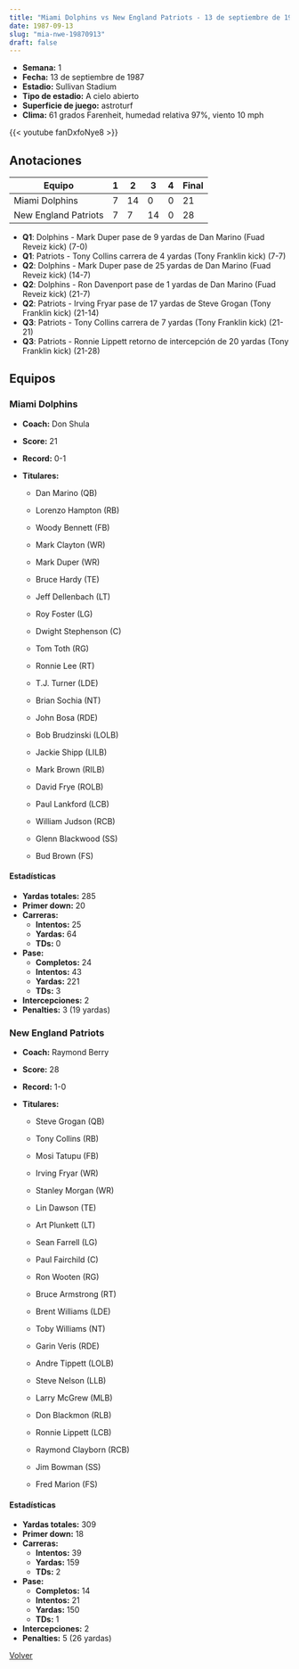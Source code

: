 ```yaml
---
title: "Miami Dolphins vs New England Patriots - 13 de septiembre de 1987"
date: 1987-09-13
slug: "mia-nwe-19870913"
draft: false
---
```


- **Semana:** 1
- **Fecha:** 13 de septiembre de 1987
- **Estadio:** Sullivan Stadium
- **Tipo de estadio:** A cielo abierto
- **Superficie de juego:** astroturf
- **Clima:** 61 grados Farenheit, humedad relativa 97%, viento 10 mph


{{< youtube fanDxfoNye8 >}}


## Anotaciones
| Equipo | 1 | 2 | 3 | 4 | Final |
|--------|---|---|---|---|-------|
| Miami Dolphins  | 7 | 14 | 0 | 0  | 21 |
| New England Patriots  | 7 | 7 | 14 | 0  | 28 |
- **Q1**: Dolphins - Mark Duper pase de 9 yardas de Dan Marino (Fuad Reveiz kick) (7-0)
- **Q1**: Patriots - Tony Collins carrera de 4 yardas (Tony Franklin kick) (7-7)
- **Q2**: Dolphins - Mark Duper pase de 25 yardas de Dan Marino (Fuad Reveiz kick) (14-7)
- **Q2**: Dolphins - Ron Davenport pase de 1 yardas de Dan Marino (Fuad Reveiz kick) (21-7)
- **Q2**: Patriots - Irving Fryar pase de 17 yardas de Steve Grogan (Tony Franklin kick) (21-14)
- **Q3**: Patriots - Tony Collins carrera de 7 yardas (Tony Franklin kick) (21-21)
- **Q3**: Patriots - Ronnie Lippett retorno de intercepción de 20 yardas (Tony Franklin kick) (21-28)


## Equipos


### Miami Dolphins
* **Coach:** Don Shula
* **Score:** 21
* **Record:** 0-1
* **Titulares:** 

  * Dan Marino (QB) 

  * Lorenzo Hampton (RB) 

  * Woody Bennett (FB) 

  * Mark Clayton (WR) 

  * Mark Duper (WR) 

  * Bruce Hardy (TE) 

  * Jeff Dellenbach (LT) 

  * Roy Foster (LG) 

  * Dwight Stephenson (C) 

  * Tom Toth (RG) 

  * Ronnie Lee (RT) 

  * T.J. Turner (LDE) 

  * Brian Sochia (NT) 

  * John Bosa (RDE) 

  * Bob Brudzinski (LOLB) 

  * Jackie Shipp (LILB) 

  * Mark Brown (RILB) 

  * David Frye (ROLB) 

  * Paul Lankford (LCB) 

  * William Judson (RCB) 

  * Glenn Blackwood (SS) 

  * Bud Brown (FS) 

#### Estadísticas
* **Yardas totales:** 285
* **Primer down:** 20
* **Carreras:**
  * **Intentos:** 25
  * **Yardas:** 64
  * **TDs:** 0
* **Pase:**
  * **Completos:** 24
  * **Intentos:** 43
  * **Yardas:** 221
  * **TDs:** 3
* **Intercepciones:** 2
* **Penalties:** 3 (19 yardas)

### New England Patriots
* **Coach:** Raymond Berry
* **Score:** 28
* **Record:** 1-0
* **Titulares:** 

  * Steve Grogan (QB) 

  * Tony Collins (RB) 

  * Mosi Tatupu (FB) 

  * Irving Fryar (WR) 

  * Stanley Morgan (WR) 

  * Lin Dawson (TE) 

  * Art Plunkett (LT) 

  * Sean Farrell (LG) 

  * Paul Fairchild (C) 

  * Ron Wooten (RG) 

  * Bruce Armstrong (RT) 

  * Brent Williams (LDE) 

  * Toby Williams (NT) 

  * Garin Veris (RDE) 

  * Andre Tippett (LOLB) 

  * Steve Nelson (LLB) 

  * Larry McGrew (MLB) 

  * Don Blackmon (RLB) 

  * Ronnie Lippett (LCB) 

  * Raymond Clayborn (RCB) 

  * Jim Bowman (SS) 

  * Fred Marion (FS) 

#### Estadísticas
* **Yardas totales:** 309
* **Primer down:** 18
* **Carreras:**
  * **Intentos:** 39
  * **Yardas:** 159
  * **TDs:** 2
* **Pase:**
  * **Completos:** 14
  * **Intentos:** 21
  * **Yardas:** 150
  * **TDs:** 1
* **Intercepciones:** 2
* **Penalties:** 5 (26 yardas)


[Volver](/historia/1987)
